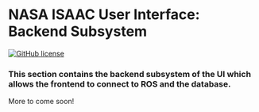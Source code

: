 # NASA ISAAC User Interface: Backend Subsystem

[![GitHub license](https://img.shields.io/github/license/nasa/isaac_user_interface)](https://github.com/nasa/isaac_user_interface/blob/master/LICENSE)

### This section contains the backend subsystem of the UI which allows the frontend to connect to ROS and the database.

More to come soon!